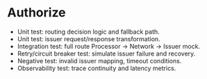 # Authorize
* Unit test: routing decision logic and fallback path.
* Unit test: issuer request/response transformation.
* Integration test: full route Processor → Network → Issuer mock.
* Retry/circuit breaker test: simulate issuer failure and recovery.
* Negative test: invalid issuer mapping, timeout conditions.
* Observability test: trace continuity and latency metrics.
